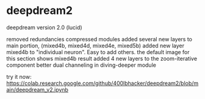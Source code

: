 # deepdream2
deepdream version 2.0 (lucid)

removed redundancies
compressed modules
added several new layers to main portion, (mixed4b, mixed4d, mixed4e, mixed5b)
added new layer mixed4b to "individual neuron". Easy to add others. the default image for this section shows mixed4b result
added 4 new layers to the zoom-iterative component
better dual channeling in diving-deeper module 

try it now:
https://colab.research.google.com/github/400lbhacker/deepdream2/blob/main/deepdream_v2.ipynb


